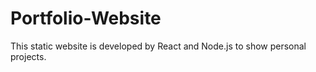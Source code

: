 # Portfolio-Website
This static website is developed by React and Node.js to show personal projects.
